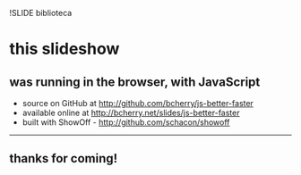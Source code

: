 !SLIDE biblioteca

# this slideshow

## was running in the browser, with JavaScript

* source on GitHub at <http://github.com/bcherry/js-better-faster>
* available online at <http://bcherry.net/slides/js-better-faster>
* built with ShowOff - <http://github.com/schacon/showoff>

---

## thanks for coming!